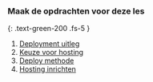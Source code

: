 ### Maak de opdrachten voor deze les
{: .text-green-200 .fs-5 }

1. [Deployment uitleg](deployment)
2. [Keuze voor hosting](hosting)
3. [Deploy methode](methode)
4. [Hosting inrichten](inrichten)
